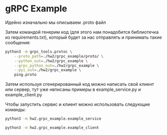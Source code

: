 # gRPC Example

Идейно изначально мы описываем .proto файл 

Затем командой генерим код (для этого нам понадобится библиотечка из requirements.txt), который будет за нас отправлять и принимать такие сообщения:

```sh
python3 -m grpc_tools.protoc \
    --proto_path=./hw2/grpc_example/proto/ \
    --python_out=./hw2/grpc_example \
    --grpc_python_out=./hw2/grpc_example \
    --pyi_out=./hw2/grpc_example \
    ping.proto
```

Затем используя сгенерированный код можно написать свой клиент или сервер, тут уже нвписаны примеры в example_service.py и example_client.py

Чтобы запустить сервис и клиент можно использовать следующие команды:

```sh
python3 -m hw2.grpc_example.example_service
```

```sh
python3 -m hw2.grpc_example.example_client
```
